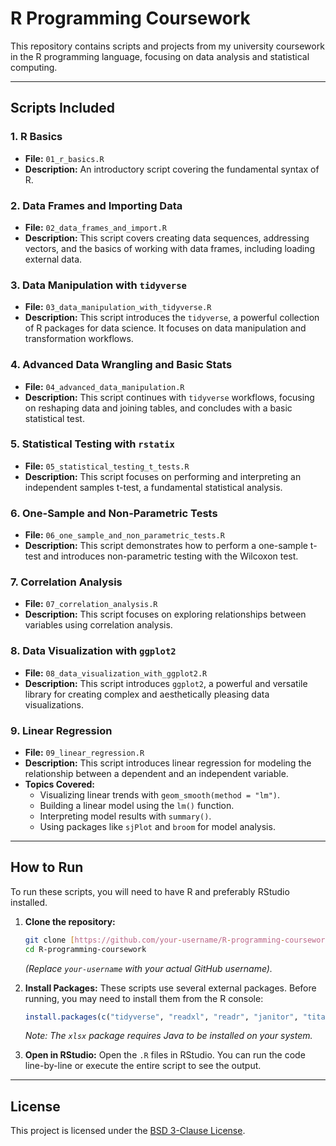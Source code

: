 # R Programming Coursework

This repository contains scripts and projects from my university coursework in the R programming language, focusing on data analysis and statistical computing.

---

## Scripts Included

### 1. R Basics
* **File:** `01_r_basics.R`
* **Description:** An introductory script covering the fundamental syntax of R.

### 2. Data Frames and Importing Data
* **File:** `02_data_frames_and_import.R`
* **Description:** This script covers creating data sequences, addressing vectors, and the basics of working with data frames, including loading external data.

### 3. Data Manipulation with `tidyverse`
* **File:** `03_data_manipulation_with_tidyverse.R`
* **Description:** This script introduces the `tidyverse`, a powerful collection of R packages for data science. It focuses on data manipulation and transformation workflows.

### 4. Advanced Data Wrangling and Basic Stats
* **File:** `04_advanced_data_manipulation.R`
* **Description:** This script continues with `tidyverse` workflows, focusing on reshaping data and joining tables, and concludes with a basic statistical test.

### 5. Statistical Testing with `rstatix`
* **File:** `05_statistical_testing_t_tests.R`
* **Description:** This script focuses on performing and interpreting an independent samples t-test, a fundamental statistical analysis.

### 6. One-Sample and Non-Parametric Tests
* **File:** `06_one_sample_and_non_parametric_tests.R`
* **Description:** This script demonstrates how to perform a one-sample t-test and introduces non-parametric testing with the Wilcoxon test.

### 7. Correlation Analysis
* **File:** `07_correlation_analysis.R`
* **Description:** This script focuses on exploring relationships between variables using correlation analysis.

### 8. Data Visualization with `ggplot2`
* **File:** `08_data_visualization_with_ggplot2.R`
* **Description:** This script introduces `ggplot2`, a powerful and versatile library for creating complex and aesthetically pleasing data visualizations.

### 9. Linear Regression
* **File:** `09_linear_regression.R`
* **Description:** This script introduces linear regression for modeling the relationship between a dependent and an independent variable.
* **Topics Covered:**
    * Visualizing linear trends with `geom_smooth(method = "lm")`.
    * Building a linear model using the `lm()` function.
    * Interpreting model results with `summary()`.
    * Using packages like `sjPlot` and `broom` for model analysis.

---

## How to Run

To run these scripts, you will need to have R and preferably RStudio installed.

1.  **Clone the repository:**
    ```bash
    git clone [https://github.com/your-username/R-programming-coursework.git](https://github.com/your-username/R-programming-coursework.git)
    cd R-programming-coursework
    ```
    *(Replace `your-username` with your actual GitHub username).*

2.  **Install Packages:**
    These scripts use several external packages. Before running, you may need to install them from the R console:
    ```R
    install.packages(c("tidyverse", "readxl", "readr", "janitor", "titanic", "skimr", "rstatix", "datarium", "ggpubr", "PerformanceAnalytics", "xlsx", "PogromcyDanych", "ggrepel", "ggthemes", "jtools", "sjPlot", "ggfortify", "broom"))
    ```
    *Note: The `xlsx` package requires Java to be installed on your system.*

3.  **Open in RStudio:**
    Open the `.R` files in RStudio. You can run the code line-by-line or execute the entire script to see the output.

---

## License

This project is licensed under the [BSD 3-Clause License](LICENSE).
